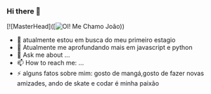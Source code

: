 ### Hi there 👋

[![MasterHead]([![OI! Me Chamo João](https://user-images.githubusercontent.com/61885509/180025200-376367f9-9e78-43e2-9e1c-4a183e4de272.gif)))



- 🔭 atualmente estou em busca do meu primeiro estagio
- 🌱 Atualmente me aprofundando mais em javascript e python
- 💬 Ask me about ...
- 📫 How to reach me: ...
- ⚡ alguns fatos sobre mim: gosto de mangá,gosto de fazer novas amizades, ando de skate e codar é minha paixão

